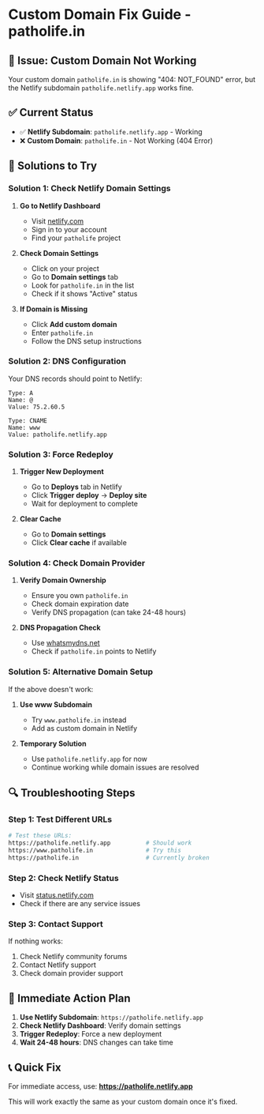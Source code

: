 # Custom Domain Fix Guide - patholife.in

## 🚨 Issue: Custom Domain Not Working

Your custom domain `patholife.in` is showing "404: NOT_FOUND" error, but the Netlify subdomain `patholife.netlify.app` works fine.

## ✅ Current Status
- ✅ **Netlify Subdomain**: `patholife.netlify.app` - Working
- ❌ **Custom Domain**: `patholife.in` - Not Working (404 Error)

## 🔧 Solutions to Try

### Solution 1: Check Netlify Domain Settings

1. **Go to Netlify Dashboard**
   - Visit [netlify.com](https://netlify.com)
   - Sign in to your account
   - Find your `patholife` project

2. **Check Domain Settings**
   - Click on your project
   - Go to **Domain settings** tab
   - Look for `patholife.in` in the list
   - Check if it shows "Active" status

3. **If Domain is Missing**
   - Click **Add custom domain**
   - Enter `patholife.in`
   - Follow the DNS setup instructions

### Solution 2: DNS Configuration

Your DNS records should point to Netlify:

```
Type: A
Name: @
Value: 75.2.60.5

Type: CNAME
Name: www
Value: patholife.netlify.app
```

### Solution 3: Force Redeploy

1. **Trigger New Deployment**
   - Go to **Deploys** tab in Netlify
   - Click **Trigger deploy** → **Deploy site**
   - Wait for deployment to complete

2. **Clear Cache**
   - Go to **Domain settings**
   - Click **Clear cache** if available

### Solution 4: Check Domain Provider

1. **Verify Domain Ownership**
   - Ensure you own `patholife.in`
   - Check domain expiration date
   - Verify DNS propagation (can take 24-48 hours)

2. **DNS Propagation Check**
   - Use [whatsmydns.net](https://whatsmydns.net)
   - Check if `patholife.in` points to Netlify

### Solution 5: Alternative Domain Setup

If the above doesn't work:

1. **Use www Subdomain**
   - Try `www.patholife.in` instead
   - Add as custom domain in Netlify

2. **Temporary Solution**
   - Use `patholife.netlify.app` for now
   - Continue working while domain issues are resolved

## 🔍 Troubleshooting Steps

### Step 1: Test Different URLs
```bash
# Test these URLs:
https://patholife.netlify.app          # Should work
https://www.patholife.in               # Try this
https://patholife.in                   # Currently broken
```

### Step 2: Check Netlify Status
- Visit [status.netlify.com](https://status.netlify.com)
- Check if there are any service issues

### Step 3: Contact Support
If nothing works:
1. Check Netlify community forums
2. Contact Netlify support
3. Check domain provider support

## 🎯 Immediate Action Plan

1. **Use Netlify Subdomain**: `https://patholife.netlify.app`
2. **Check Netlify Dashboard**: Verify domain settings
3. **Trigger Redeploy**: Force a new deployment
4. **Wait 24-48 hours**: DNS changes can take time

## 📞 Quick Fix

For immediate access, use: **https://patholife.netlify.app**

This will work exactly the same as your custom domain once it's fixed.
